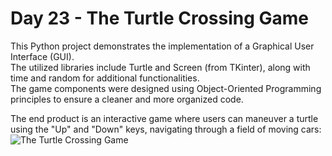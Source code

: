 # Day 23 - The Turtle Crossing Game

This Python project demonstrates the implementation of a Graphical User Interface (GUI).  
The utilized libraries include Turtle and Screen (from TKinter), along with time and random for additional functionalities.  
The game components were designed using Object-Oriented Programming principles to ensure a cleaner and more organized code.

The end product is an interactive game where users can maneuver a turtle using the "Up" and "Down" keys, navigating through a field of moving cars:  
![The Turtle Crossing Game](https://github.com/JonatasViscaino/100-days-of-code-Python/assets/121301717/69395d9d-7b5b-4fad-aa45-311d1ecc373a)
